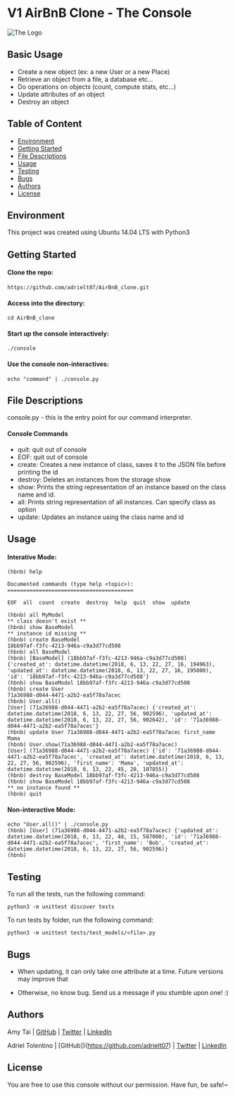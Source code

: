 # V1 AirBnB Clone - The Console
![The Logo](https://holbertonintranet.s3.amazonaws.com/uploads/medias/2018/6/65f4a1dd9c51265f49d0.png?X-Amz-Algorithm=AWS4-HMAC-SHA256&X-Amz-Credential=AKIAJIMMWEC6CH2PXSCQ%2F20180613%2Fus-east-1%2Fs3%2Faws4_request&X-Amz-Date=20180613T220049Z&X-Amz-Expires=86400&X-Amz-SignedHeaders=host&X-Amz-Signature=fcc9ffab23ac53f0118d4424952caf0f48a2cd41568b0601195e075242925db0)

## Basic Usage
* Create a new object (ex: a new User or a new Place)
* Retrieve an object from a file, a database etc…
* Do operations on objects (count, compute stats, etc…)
* Update attributes of an object
* Destroy an object


## Table of Content
* [Environment](#environment)
* [Getting Started](#getting-started)
* [File Descriptions](#file-descriptions)
* [Usage](#usage)
* [Testing](#testing)
* [Bugs](#bugs)
* [Authors](#authors)
* [License](#license)


## Environment
This project was created using Ubuntu 14.04 LTS with Python3


## Getting Started

#### Clone the repo:
```
https://github.com/adrielt07/AirBnB_clone.git
```

#### Access into the directory:
```
cd AirBnB_clone
```

#### Start up the console interactively:
```
./console
```

#### Use the console non-interactives:
```
echo "command" | ./console.py 
```


## File Descriptions
console.py - this is the entry point for our command interpreter.

#### Console Commands
* quit: quit out of console
* EOF: quit out of console
* create: Creates a new instance of class, saves it to the JSON file before printing the id
* destroy: Deletes an instances from the storage
show
* show: Prints the string representation of an instance based on the class name and id.
* all: Prints string representation of all instances. Can specify class as option
* update: Updates an instance using the class name and id


## Usage 

#### Interative Mode:
```
(hbnb) help

Documented commands (type help <topic>):
========================================

EOF  all  count  create  destroy  help  quit  show  update

(hbnb) all MyModel
** class doesn't exist **
(hbnb) show BaseModel
** instance id missing **
(hbnb) create BaseModel
18bb97af-f3fc-4213-946a-c9a3d77cd508
(hbnb) all BaseModel
(hbnb) [BaseModel] (18bb97af-f3fc-4213-946a-c9a3d77cd508) {'created_at': datetime.datetime(2018, 6, 13, 22, 27, 16, 194963), 'updated_at': datetime.datetime(2018, 6, 13, 22, 27, 16, 195000), 'id': '18bb97af-f3fc-4213-946a-c9a3d77cd508'}
(hbnb) show BaseModel 18bb97af-f3fc-4213-946a-c9a3d77cd508
(hbnb) create User
71a36988-d044-4471-a2b2-ea5f78a7acec
(hbnb) User.all()
[User] (71a36988-d044-4471-a2b2-ea5f78a7acec) {'created_at': datetime.datetime(2018, 6, 13, 22, 27, 56, 902596), 'updated_at': datetime.datetime(2018, 6, 13, 22, 27, 56, 902642), 'id': '71a36988-d044-4471-a2b2-ea5f78a7acec'}
(hbnb) update User 71a36988-d044-4471-a2b2-ea5f78a7acec first_name Mama
(hbnb) User.show(71a36988-d044-4471-a2b2-ea5f78a7acec)
[User] (71a36988-d044-4471-a2b2-ea5f78a7acec) {'id': '71a36988-d044-4471-a2b2-ea5f78a7acec', 'created_at': datetime.datetime(2018, 6, 13, 22, 27, 56, 902596), 'first_name': 'Mama', 'updated_at': datetime.datetime(2018, 6, 13, 22, 45, 20, 107855)}
(hbnb) destroy BaseModel 18bb97af-f3fc-4213-946a-c9a3d77cd508
(hbnb) show BaseModel 18bb97af-f3fc-4213-946a-c9a3d77cd508
** no instance found **
(hbnb) quit
```

#### Non-interactive Mode:
```
echo "User.all()" | ./console.py
(hbnb) [User] (71a36988-d044-4471-a2b2-ea5f78a7acec) {'updated_at': datetime.datetime(2018, 6, 13, 22, 48, 15, 587000), 'id': '71a36988-d044-4471-a2b2-ea5f78a7acec', 'first_name': 'Bob', 'created_at': datetime.datetime(2018, 6, 13, 22, 27, 56, 902596)}
(hbnb)
```


## Testing
To run all the tests, run the following command:
```
python3 -m unittest discover tests
```

To run tests by folder, run the following command:
```
python3 -m unittest tests/test_models/<file>.py
```

## Bugs
* When updating, it can only take one attribute at a time. Future versions may improve that

* Otherwise, no know bug. Send us a message if you stumble upon one! :)


## Authors
Amy Tai | [GitHub](https://github.com/Wyrd00) | [Twitter](https://twitter.com/flyaway0120) | [LinkedIn](https://www.linkedin.com/in/Wyrd00/)

Adriel Tolentino | [GitHub])(https://github.com/adrielt07) | [Twitter](https://twitter.com/am__adriel) | [LinkedIn](https://www.linkedin.com/in/adriel-tolentino)


## License
You are free to use this console without our permission. Have fun, be safe!~
